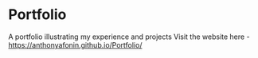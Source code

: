 # Portfolio
A portfolio illustrating my experience and projects
Visit the website here - https://anthonyafonin.github.io/Portfolio/
